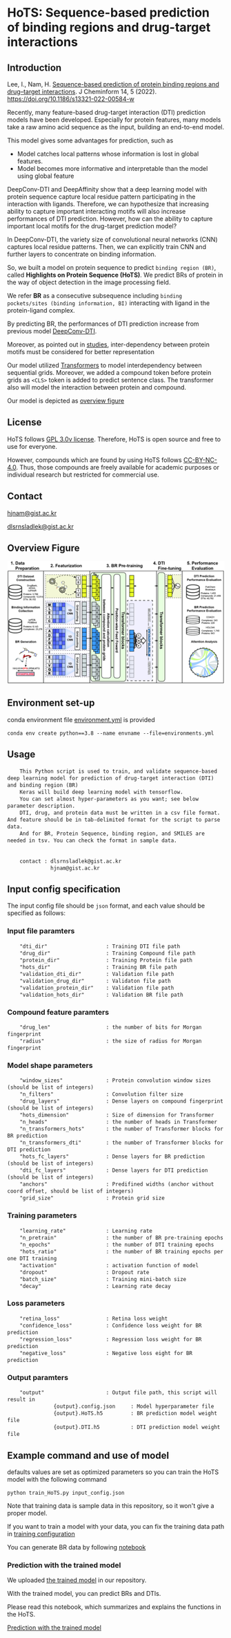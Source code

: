 # HoTS: Sequence-based prediction of binding regions and drug-target interactions

## Introduction

Lee, I., Nam, H. [Sequence-based prediction of protein binding regions and drug–target interactions](https://jcheminf.biomedcentral.com/articles/10.1186/s13321-022-00584-w). J Cheminform 14, 5 (2022). https://doi.org/10.1186/s13321-022-00584-w

Recently, many feature-based drug-target interaction (DTI) prediction models have been developed.
Especially for protein features, many models take a raw amino acid sequence as the input, building an end-to-end model.

This model gives some advantages for prediction, such as

  * Model catches local patterns whose information is lost in global features. 
  * Model becomes more informative and interpretable than the model using global feature

DeepConv-DTI and DeepAffinity show that a deep learning model with protein sequence capture local residue pattern participating in the interaction with ligands.
Therefore, we can hypothesize that increasing ability to capture important interacting motifs will also increase performances of DTI prediction.
However, how can the ability to capture important local motifs for the drug-target prediction model?

In DeepConv-DTI, the variety size of convolutional neural networks (CNN) captures local residue patterns.
Then, we can explicitly train CNN and further layers to concentrate on binding information.

So, we built a model on protein sequence to predict ``binding region (BR)``, called **Highlights on Protein Sequence (HoTS)**.
We predict BRs of protein in the way of object detection in the image processing field.

We refer **BR** as a consecutive subsequence including ``binding pockets/sites (binding information, BI)`` interacting with ligand in the protein-ligand complex.

By predicting BR, the performances of DTI prediction increase from previous model [DeepConv-DTI](https://journals.plos.org/ploscompbiol/article?id=10.1371/journal.pcbi.1007129).

Moreover, as pointed out in [studies](https://www.researchgate.net/publication/335085389_Improved_fragment_sampling_for_ab_initio_protein_structure_prediction_using_deep_neural_networks), inter-dependency between protein motifs must be considered for better representation

Our model utilized [Transformers](https://arxiv.org/abs/1706.03762) to model interdependency between sequential grids.
Moreover, we added a compound token before protein grids as ``<CLS>`` token is added to predict sentence class. The transformer also will model the interaction between protein and compound.

Our model is depicted as [overview figure](Figures/Fig_1.jpg)

## License


HoTS follows [GPL 3.0v license](LICENSE). Therefore, HoTS is open source and free to use for everyone.

However, compounds which are found by using HoTS follows [CC-BY-NC-4.0](CC-BY-NC-SA-4.0). Thus, those compounds are freely available for academic purposes or individual research but restricted for commercial use.

## Contact

hjnam@gist.ac.kr

dlsrnsladlek@gist.ac.kr


## Overview Figure

![OverviewFigure](Figures/Fig_1.jpg)

## Environment set-up

conda environment file [environment.yml](environment.yml) is provided

``` 
conda env create python==3.8 --name envname --file=environments.yml
```

## Usage

```
    This Python script is used to train, and validate sequence-based deep learning model for prediction of drug-target interaction (DTI) and binding region (BR)
    Keras will build deep learning model with tensorflow.
    You can set almost hyper-parameters as you want; see below parameter description.
    DTI, drug, and protein data must be written in a csv file format. And feature should be in tab-delimited format for the script to parse data.
    And for BR, Protein Sequence, binding region, and SMILES are needed in tsv. You can check the format in sample data. 


    contact : dlsrnsladlek@gist.ac.kr
              hjnam@gist.ac.kr
```

## Input config specification

The input config file should be `json` format, and each value should be specified as follows:

### Input file paramters
```
    "dti_dir"                   : Training DTI file path
    "drug_dir"                  : Training Compound file path
    "protein_dir"               : Training Protein file path
    "hots_dir"                  : Training BR file path
    "validation_dti_dir"        : Validation file path
    "validation_drug_dir"       : Validaton file path
    "validation_protein_dir"    : Validation file path
    "validation_hots_dir"       : Validation BR file path
```
### Compound feature paramters
```    
    "drug_len"                  : the number of bits for Morgan fingerprint
    "radius"                    : the size of radius for Morgan fingerprint
```
### Model shape parameters
```
    "window_sizes"              : Protein convolution window sizes (should be list of integers)
    "n_filters"                 : Convolution filter size
    "drug_layers"               : Dense layers on compound fingerprint (should be list of integers)
    "hots_dimension"            : Size of dimension for Transformer
    "n_heads"                   : the number of heads in Transformer
    "n_transformers_hots"       : the number of Transformer blocks for BR prediction
    "n_transformers_dti"        : the number of Transformer blocks for DTI prediction
    "hots_fc_layers"            : Dense layers for BR prediction (should be list of integers)
    "dti_fc_layers"             : Dense layers for DTI prediction (should be list of integers)
    "anchors"                   : Predifined widths (anchor without coord offset, should be list of integers)
    "grid_size"                 : Protein grid size
```
### Training parameters
```
    "learning_rate"             : Learning rate
    "n_pretrain"                : the number of BR pre-training epochs
    "n_epochs"                  : the number of DTI training epochs
    "hots_ratio"                : the number of BR training epochs per one DTI training
    "activation"                : activation function of model
    "dropout"                   : Dropout rate
    "batch_size"                : Training mini-batch size
    "decay"                     : Learning rate decay
```
### Loss parameters
```
    "retina_loss"               : Retina loss weight
    "confidence_loss"           : Confidence loss weight for BR prediction
    "regression_loss"           : Regression loss weight for BR prediction
    "negative_loss"             : Negative loss eight for BR prediction
``` 
### Output paramters
```
    "output"                    : Output file path, this script will result in 
               {output}.config.json     : Model hyperparameter file
               {output}.HoTS.h5         : BR prediction model weight file
               {output}.DTI.h5          : DTI prediction model weight file
```

## Example command and use of model

defaults values are set as optimized parameters so you can train the HoTS model with the following command
 
```
python train_HoTS.py input_config.json
```

Note that training data is sample data in this repository, so it won't give a proper model.

If you want to train a model with your data, you can fix the training data path in [training configuration](input_config.json)

You can generate BR data by following [notebook](SampleData/HoTS/Parsing_scPDB_for_HoTS.ipynb) 

### Prediction with the trained model 

We uploaded [the trained model](Model/HoTS_config.json) in our repository.

With the trained model, you can predict BRs and DTIs.

Please read this notebook, which summarizes and explains the functions in the HoTS.

[Prediction with the trained model](Prediction_with_trained_model.ipynb)
